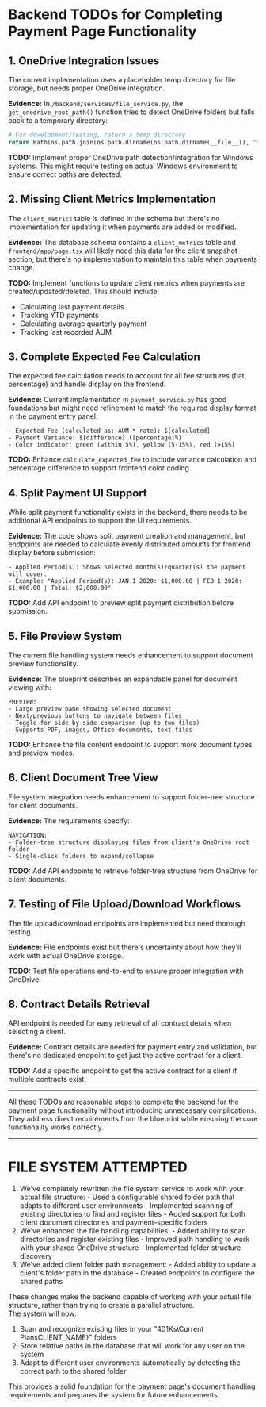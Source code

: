 # Backend TODOs for Completing Payment Page Functionality

## 1. OneDrive Integration Issues
The current implementation uses a placeholder temp directory for file storage, but needs proper OneDrive integration.

**Evidence:** In `/backend/services/file_service.py`, the `get_onedrive_root_path()` function tries to detect OneDrive folders but falls back to a temporary directory:
```python
# For development/testing, return a temp directory
return Path(os.path.join(os.path.dirname(os.path.dirname(__file__)), "temp_onedrive"))
```

**TODO:** Implement proper OneDrive path detection/integration for Windows systems. This might require testing on actual Windows environment to ensure correct paths are detected.

## 2. Missing Client Metrics Implementation
The `client_metrics` table is defined in the schema but there's no implementation for updating it when payments are added or modified.

**Evidence:** The database schema contains a `client_metrics` table and `frontend/app/page.tsx` will likely need this data for the client snapshot section, but there's no implementation to maintain this table when payments change.

**TODO:** Implement functions to update client metrics when payments are created/updated/deleted. This should include:
- Calculating last payment details
- Tracking YTD payments
- Calculating average quarterly payment
- Tracking last recorded AUM

## 3. Complete Expected Fee Calculation
The expected fee calculation needs to account for all fee structures (flat, percentage) and handle display on the frontend.

**Evidence:** Current implementation in `payment_service.py` has good foundations but might need refinement to match the required display format in the payment entry panel:
```
- Expected Fee (calculated as: AUM * rate): $[calculated]
- Payment Variance: $[difference] ([percentage]%)
- Color indicator: green (within 5%), yellow (5-15%), red (>15%)
```

**TODO:** Enhance `calculate_expected_fee` to include variance calculation and percentage difference to support frontend color coding.

## 4. Split Payment UI Support
While split payment functionality exists in the backend, there needs to be additional API endpoints to support the UI requirements.

**Evidence:** The code shows split payment creation and management, but endpoints are needed to calculate evenly distributed amounts for frontend display before submission:
```
- Applied Period(s): Shows selected month(s)/quarter(s) the payment will cover.
- Example: "Applied Period(s): JAN 1 2020: $1,000.00 | FEB 1 2020: $1,000.00 | Total: $2,000.00"
```

**TODO:** Add API endpoint to preview split payment distribution before submission.

## 5. File Preview System
The current file handling system needs enhancement to support document preview functionality.

**Evidence:** The blueprint describes an expandable panel for document viewing with:
```
PREVIEW:
- Large preview pane showing selected document
- Next/previous buttons to navigate between files
- Toggle for side-by-side comparison (up to two files)
- Supports PDF, images, Office documents, text files
```

**TODO:** Enhance the file content endpoint to support more document types and preview modes.

## 6. Client Document Tree View
File system integration needs enhancement to support folder-tree structure for client documents.

**Evidence:** The requirements specify:
```
NAVIGATION:
- Folder-tree structure displaying files from client's OneDrive root folder
- Single-click folders to expand/collapse
```

**TODO:** Add API endpoints to retrieve folder-tree structure from OneDrive for client documents.

## 7. Testing of File Upload/Download Workflows
The file upload/download endpoints are implemented but need thorough testing.

**Evidence:** File endpoints exist but there's uncertainty about how they'll work with actual OneDrive storage.

**TODO:** Test file operations end-to-end to ensure proper integration with OneDrive.

## 8. Contract Details Retrieval
API endpoint is needed for easy retrieval of all contract details when selecting a client.

**Evidence:** Contract details are needed for payment entry and validation, but there's no dedicated endpoint to get just the active contract for a client.

**TODO:** Add a specific endpoint to get the active contract for a client if multiple contracts exist.

---

All these TODOs are reasonable steps to complete the backend for the payment page functionality without introducing unnecessary complications. They address direct requirements from the blueprint while ensuring the core functionality works correctly.



----


# FILE SYSTEM ATTEMPTED 
  1. We've completely rewritten the file system service to work with your actual file structure:
    - Used a configurable shared folder path that adapts to different user environments
    - Implemented scanning of existing directories to find and register files
    - Added support for both client document directories and payment-specific folders
  2. We've enhanced the file handling capabilities:
    - Added ability to scan directories and register existing files
    - Improved path handling to work with your shared OneDrive structure
    - Implemented folder structure discovery
  3. We've added client folder path management:
    - Added ability to update a client's folder path in the database
    - Created endpoints to configure the shared paths

  These changes make the backend capable of working with your actual file structure, rather than trying to create a parallel structure.       
  The system will now:

  1. Scan and recognize existing files in your "401Ks\Current PlansCLIENT_NAME}" folders
  2. Store relative paths in the database that will work for any user on the system
  3. Adapt to different user environments automatically by detecting the correct path to the shared folder

  This provides a solid foundation for the payment page's document handling requirements and prepares the system for future enhancements. 
